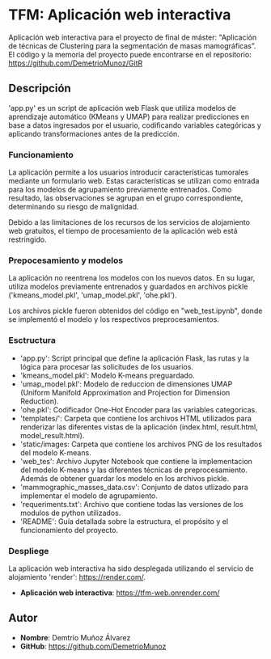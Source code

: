 # TFM: Aplicación web interactiva
Aplicación web interactiva para el proyecto de final de máster: "Aplicación de técnicas de Clustering para la segmentación de masas mamográficas”. El código y la memoria del proyecto puede encontrarse en el repositorio: https://github.com/DemetrioMunoz/GitR
## Descripción
'app.py' es un script de aplicación web Flask que utiliza modelos de aprendizaje automático (KMeans y UMAP) para realizar predicciones en base a datos ingresados por el usuario, codificando variables categóricas y aplicando transformaciones antes de la predicción.
### Funcionamiento
La aplicación permite a los usuarios introducir características tumorales mediante un formulario web. Estas características se utilizan como entrada para los modelos de agrupamiento previamente entrenados. Como resultado, las observaciones se agrupan en el grupo correspondiente, determinando su riesgo de malignidad.

Debido a las limitaciones de los recursos de los servicios de alojamiento web gratuitos, el tiempo de procesamiento de la aplicación web está restringido.
### Prepocesamiento y modelos 
La aplicación no reentrena los modelos con los nuevos datos. En su lugar, utiliza modelos previamente entrenados y guardados en archivos pickle ('kmeans_model.pkl', 'umap_model.pkl', 'ohe.pkl').

Los archivos pickle fueron obtenidos del código en "web_test.ipynb", donde se implementó el modelo y los respectivos preprocesamientos.
### Esctructura 
- 'app.py': Script principal que define la aplicación Flask, las rutas y la lógica para procesar las solicitudes de los usuarios.
- 'kmeans_model.pkl': Modelo K-means preguardado. 
- 'umap_model.pkl': Modelo de reduccion de dimensiones UMAP (Uniform Manifold Approximation and Projection for Dimension Reduction).
- 'ohe.pkl': Codificador One-Hot Encoder para las variables categoricas. 
- 'templates/': Carpeta que contiene los archivos HTML utilizados para renderizar las diferentes vistas de la aplicación (index.html, result.html, model_result.html).
- 'static/images: Carpeta que contiene los archivos PNG de los resultados del modelo K-means.
- 'web_tes': Archivo Jupyter Notebook que contiene la implementacion del modelo K-means y las diferentes técnicas de preprocesamiento. Además de obtener guardar los modelo en los archivos pickle.
- 'mammographic_masses_data.csv': Conjunto de datos utlizado para implementar el modelo de agrupamiento. 
- 'requeriments.txt': Archivo que contiene todas las versiones de los modulos de python utilizados.
- 'README': Guía detallada sobre la estructura, el propósito y el funcionamiento del proyecto. 
### Despliege
La aplicación web interactiva ha sido desplegada utilizando el servicio de alojamiento 'render': https://render.com/.
- **Aplicación web interactiva**: https://tfm-web.onrender.com/
## Autor
-  **Nombre**: Demtrio Muñoz Álvarez
-  **GitHub**: https://github.com/DemetrioMunoz
